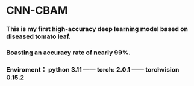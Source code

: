 # CNN-CBAM
### This is my first high-accuracy deep learning model based on diseased tomato leaf.
### Boasting an accuracy rate of nearly 99%.
### Enviroment： python 3.11 —— torch: 2.0.1 —— torchvision 0.15.2
